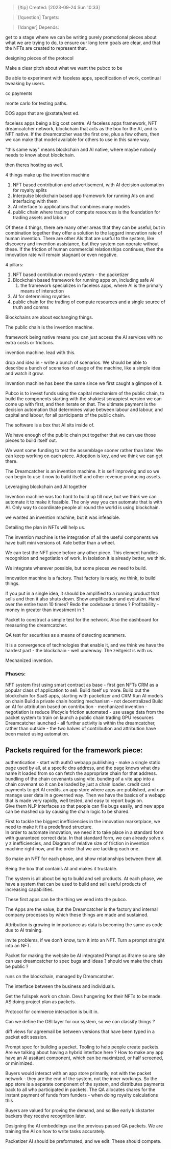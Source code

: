 
>[!tip] Created: [2023-09-24 Sun 10:33]

>[!question] Targets: 

>[!danger] Depends: 

get to a stage where we can be writing purely promotional pieces about what we are trying to do, to ensure our long term goals are clear, and that the NFTs are created to represent that.

designing pieces of the protocol

Make a clear pitch about what we want the pubco to be

Be able to experiment with faceless apps, specification of work, continual tweaking by users.

cc payments

monte carlo for testing paths.

DOS apps that are @xstate/test ed.

faceless apps being a big cost centre.
AI faceless apps framework, NFT dreamcatcher network, blockchain that acts as the box for the AI, and is NFT native.  If the dreamcatcher was the first one, plus a few others, then we can make that model available for others to use in this same way. 

"this same way" means blockchain and AI native, where maybe nobody needs to know about blockchain.

then theres hosting as well.

4 things make up the invention machine
1. NFT based contribution and advertisement, with AI decision automation for royalty splits
2. Interpulse blockchain based app framework for running AIs on and interfacing with them
3. AI interface to applications that combines many models
4. public chain where trading of compute resources is the foundation for trading assets and labour

Of these 4 things, there are many other areas that they can be useful, but in combination together they offer a solution to the laggard innovation rate of human invention.  There are other AIs that are useful to the system, like discovery and invention assistance, but they system can operate without these.  If the friction of human commercial relationships continues, then the innovation rate will remain stagnant or even negative.

4 pillars:
1. NFT based contribution record system - the packetizer
2. Blockchain based framework for running apps on, including safe AI
	1. the framework specializes in faceless apps, where AI is the primary means of interaction
3. AI for determining royalties
4. public chain for the trading of compute resources and a single source of truth and comms

Blockchains are about exchanging things.

The public chain is the invention machine.

framework being native means you can just access the AI services with no extra costs or frictions.

invention machine.
lead with this.

drop and idea in - write a bunch of scenarios.
We should be able to describe a bunch of scenarios of usage of the machine, like a simple idea and watch it grow.

Invention machine has been the same since we first caught a glimpse of it.

Pubco is to invest funds using the capital mechanism of the public chain, to build the components starting with the shakiest scrappiest version we can come up with first, and then iterate on that.  The ultimate payment is the decision automation that determines value between labour and labour, and capital and labour, for all participants of the public chain.

The software is a box that AI sits inside of.

We have enough of the public chain put together that we can use those pieces to build itself out.

We want some funding to test the assemblage sooner rather than later.  We can keep working on each piece.  Adoption is key, and we think we can get there.

The Dreamcatcher is an invention machine.  It is self improving and so we can begin to use it now to build itself and other revenue producing assets.

Leveraging blockchain and AI together

Invention machine was too hard to build up till now, but we think we can automate it to make it feasible.
The only way you can automate that is with AI.
Only way to coordinate people all round the world is using blockchain.

we wanted an invention machine, but it was infeasible.

Detailing the plan in NFTs will help us.

The invention machine is the integration of all the useful components we have built mini versions of.  Axle better than a wheel.

We can test the NFT piece before any other piece.  This element handles recognition and negotiation of work.  In isolation it is already better, we think.

We integrate wherever possible, but some pieces we need to build.  

Innovation machine is a factory.  That factory is ready, we think, to build things.

If you put in a single idea, it should be amplified to a running product that sells and then it also shuts down.  Show amplification and evolution.  Hand over the entire team 10 times?  Redo the codebase x times ?  Profitability - money in greater than investment in ?

Packet to construct a simple test for the network.
Also the dashboard for measuring the dreamcatcher.

QA test for securities as a means of detecting scammers.

It is a convergence of technologies that enable it, and we think we have the hardest part - the blockchain - well underway.  The zeitgeist is with us.

Mechanized invention.
### Phases:
NFT system first using smart contract as base - first gen NFTs
CRM as a popular class of application to sell.
Build itself up more.
Build out the blockchain for SaaS apps, starting with packetizer and CRM
Run AI models on chain
Build a private chain hosting mechanism - not decentralized
Build an AI for attribution based on contribution - mechanized invention - negotiation is 
	reduce lifecycle friction
automated - use usage data from the packet system to train on
launch a public chain trading GPU resources
Dreamcatcher launched - all further activity is within the dreamcatcher, rather than outside - the two halves of contribution and attribution have been mated using automation.

## Packets required for the framework piece:
authentication - start with auth0
webapp publishing - make a single static page used by all, at a specifc dns address, and the page knows what dns name it loaded from so can fetch the appropriate chain for that address.
bundling of the chain covenants using vite.
bunding of a vite app into a chain covenant so it can be loaded by just a chain loader.
credit card payments to get AI credits.
an app store where apps are published, and can manage user data in a governed way.
Then we have the basics of a webapp that is made very rapidly, well tested, and easy to report bugs on.  
Give them NLP interfaces so that people can file bugs easily, and new apps can be mashed up by causing the chain logic to be shared.

First to tackle the biggest inefficiencies in the innovation marketplace, we need to make it fit a predefined structure.  
In order to automate innovation, we need it to take place in a standard form with guaranteed correct data.  In that standard form, we can already solve x y z inefficiencies, and 
Diagram of relative size of friction in invention machine right now, and the order that we are tackling each one.

So make an NFT for each phase, and show relationships between them all.

Being the box that contains AI and makes it trustable.

The system is all about being to build and sell products.  At each phase, we have a system that can be used to build and sell useful products of increasing capabilities.

These first apps can be the thing we vend into the pubco.

The Apps are the value, but the Dreamcatcher is the factory and internal company processes by which these things are made and sustained.

Attribution is growing in importance as data is becoming the same as code due to AI training.

invite problems, if we don't know, turn it into an NFT.  Turn a prompt straight into an NFT.

Packet for making the website be AI integrated
Prompt as iframe so any site can use dreamcatcher to spec bugs and ideas
? should we make the chats be public ?

runs on the blockchain, managed by Dreamcatcher.

The interface between the business and individuals.

Get the fullspek work on chain.  Devs hungering for their NFTs to be made.
AS doing project plan as packets.

Protocol for commerce interaction is built in.

Can we define the OSI layer for our system, so we can classify things ?

diff views for agreemail be between versions that have been typed in a packet edit session.

Prompt spec for building a packet.  Tooling to help people create packets.
Are we talking about having a hybrid interface here ?  How to make any app have an AI assitant component, which can be maximized, or half screened, or minimized.

Buyers would interact with an app store primarily, not with the packet network - they are the end of the system, not the inner workings.  So the app store is a separate component of the system, and distributes payments back to all who participated in packets.  The QA allocates shares for the instant payment of funds from funders - when doing royalty calculations this

Buyers are valued for proving the demand, and so like early kickstarter backers they receive recognition later.

Designing the AI
embeddings use the previous passed QA packets.
We are training the AI on how to write tasks accurately.

Packetizer AI should be preformated, and we edit.  These should compete.

